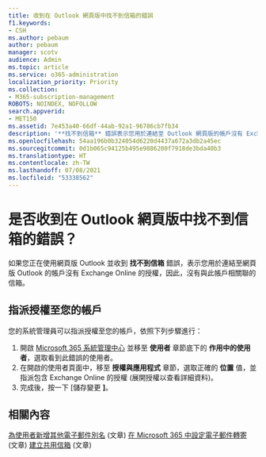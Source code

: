 ```yaml
---
title: 收到在 Outlook 網頁版中找不到信箱的錯誤
f1.keywords:
- CSH
ms.author: pebaum
author: pebaum
manager: scotv
audience: Admin
ms.topic: article
ms.service: o365-administration
localization_priority: Priority
ms.collection:
- M365-subscription-management
ROBOTS: NOINDEX, NOFOLLOW
search.appverid:
- MET150
ms.assetid: 7e453a40-66df-44ab-92a1-96786cb7fb34
description: '**找不到信箱** 錯誤表示您用於連結至 Outlook 網頁版的帳戶沒有 Exchange Online 授權。'
ms.openlocfilehash: 54aa196b0b324054d6220d4437a672a3db2a45ec
ms.sourcegitcommit: 0d1b065c94125b495e9886200f7918de3bda40b3
ms.translationtype: HT
ms.contentlocale: zh-TW
ms.lasthandoff: 07/08/2021
ms.locfileid: "53338562"
---
```

# <a name="getting-a-mailbox-not-found-error-in-outlook-on-the-web"></a>是否收到在 Outlook 網頁版中找不到信箱的錯誤？

如果您正在使用網頁版 Outlook 並收到 **找不到信箱** 錯誤，表示您用於連結至網頁版 Outlook 的帳戶沒有 Exchange Online 的授權，因此，沒有與此帳戶相關聯的信箱。 

## <a name="assign-a-license-to-your-account"></a>指派授權至您的帳戶

您的系統管理員可以指派授權至您的帳戶，依照下列步驟進行：

1. 開啟 [Microsoft 365 系統管理中心](https://admin.microsoft.com/adminportal/home#/homepage) 並移至 **使用者** 章節底下的 **作用中的使用者**，選取看到此錯誤的使用者。
1. 在開啟的使用者頁面中，移至 **授權與應用程式** 章節，選取正確的 **位置** 值，並指派包含 Exchange Online 的授權 (展開授權以查看詳細資料)。 
1. 完成後，按一下 [儲存變更 **]**。

## <a name="related-content"></a>相關內容

[為使用者新增其他電子郵件別名](../email/add-another-email-alias-for-a-user.md) (文章)
[在 Microsoft 365 中設定電子郵件轉寄](../email/configure-email-forwarding.md) (文章)
[建立共用信箱](../email/create-a-shared-mailbox.md) (文章)